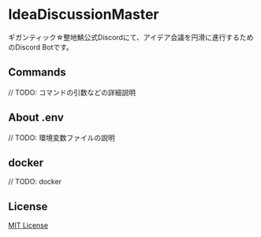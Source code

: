 # IdeaDiscussionMaster
ギガンティック☆整地鯖公式Discordにて、アイデア会議を円滑に進行するためのDiscord Botです。

## Commands

// TODO: コマンドの引数などの詳細説明

## About .env

// TODO: 環境変数ファイルの説明

## docker

// TODO: docker

## License

[MIT License](./LICENSE)
